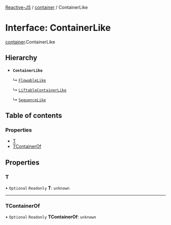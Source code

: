 [Reactive-JS](../README.md) / [container](../modules/container.md) / ContainerLike

# Interface: ContainerLike

[container](../modules/container.md).ContainerLike

## Hierarchy

- **`ContainerLike`**

  ↳ [`FlowableLike`](flowable.FlowableLike.md)

  ↳ [`LiftableContainerLike`](liftable.LiftableContainerLike.md)

  ↳ [`SequenceLike`](sequence.SequenceLike.md)

## Table of contents

### Properties

- [T](container.ContainerLike.md#t)
- [TContainerOf](container.ContainerLike.md#tcontainerof)

## Properties

### T

• `Optional` `Readonly` **T**: `unknown`

___

### TContainerOf

• `Optional` `Readonly` **TContainerOf**: `unknown`
